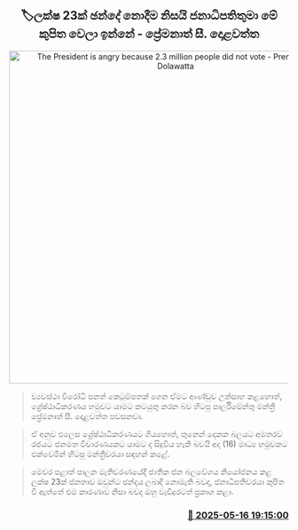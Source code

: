 <p align='center'><b><h2 align='center' title='The President is angry because 2.3 million people did not vote - Premanath C. Dolawatta'>🏷ලක්ෂ 23ක් ඡන්දේ නොදීම නිසයි ජනාධිපතිතුමා මේ කුපිත වෙලා ඉන්නේ - ප්‍රේමනාත් සී. දොළවත්ත</h2></b></p>
<p align='center'><img src='https://helakuru.sgp1.cdn.digitaloceanspaces.com/esana/images/lib/premanath-c-dolawaththa-nb.jpg' width='600' alt='The President is angry because 2.3 million people did not vote - Premanath C. Dolawatta'></p>

> ව්‍යවස්ථා විරෝධී පනත් කෙටුම්පතක් ගෙන ඒමට ආණ්ඩුව උත්සාහ කළහොත්, ශ්‍රේෂ්ඨාධිකරණය හමුවට යාමට කටයුතු කරන බව හිටපු පාර්ලිමේන්තු මන්ත්‍රී ප්‍රේමනාත් සී. දොළවත්ත පවසනවා.

> ඒ අනුව එලෙස ශ්‍රේෂ්ඨාධිකරණයට ගියහොත්, තුනෙන් දෙකක බලයට අමතරව රජයට ජනමත විචාරණයකට යාමට ද සිදුවිය හැකි බවයි අද (16) මාධ්‍ය හමුවකට එක්වෙමින් හිටපු මන්ත්‍රීවරයා සඳහන් කළේ.

> මෙවර පළාත් පාලන මැතිවරණයේදී ජාතික ජන බලවේගය නියෝජනය කළ ලක්ෂ 23ක් ජනතාව ඔවුන්ට ඡන්දය ලබාදී නොමැති බවද, ජනාධිපතිවරයා කුපිත වී ඇත්තේ එම කාරණාව නිසා බවද ඔහු වැඩිදුරටත් ප්‍රකාශ කළා.



<h3 align='right'><a href='https://www.helakuru.lk/esana/p/110162/'>📅 2025-05-16 19:15:00</a></h3>

